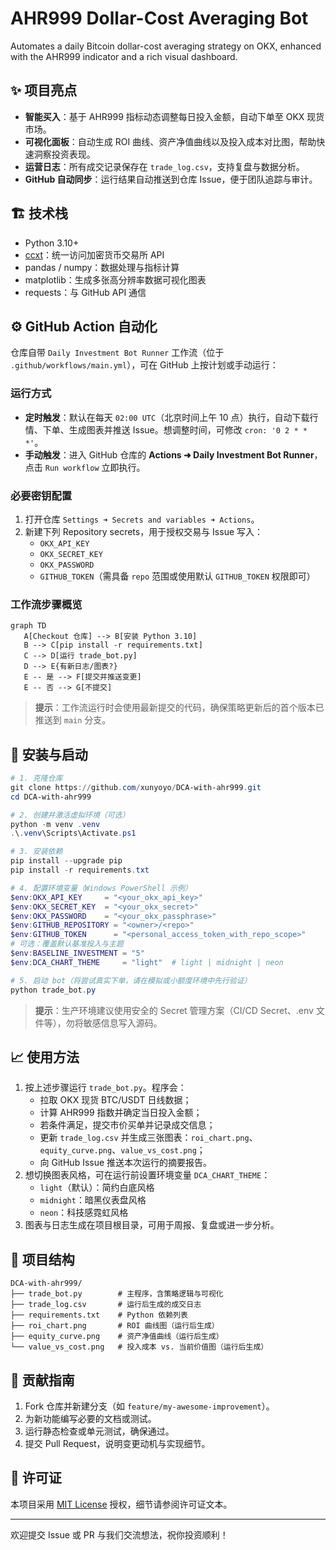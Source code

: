 # AHR999 Dollar-Cost Averaging Bot

Automates a daily Bitcoin dollar-cost averaging strategy on OKX, enhanced with the AHR999 indicator and a rich visual dashboard.

## ✨ 项目亮点
- **智能买入**：基于 AHR999 指标动态调整每日投入金额，自动下单至 OKX 现货市场。
- **可视化面板**：自动生成 ROI 曲线、资产净值曲线以及投入成本对比图，帮助快速洞察投资表现。
- **运营日志**：所有成交记录保存在 `trade_log.csv`，支持复盘与数据分析。
- **GitHub 自动同步**：运行结果自动推送到仓库 Issue，便于团队追踪与审计。

## 🏗️ 技术栈
- Python 3.10+
- [ccxt](https://github.com/ccxt/ccxt)：统一访问加密货币交易所 API
- pandas / numpy：数据处理与指标计算
- matplotlib：生成多张高分辨率数据可视化图表
- requests：与 GitHub API 通信

## ⚙️ GitHub Action 自动化
仓库自带 `Daily Investment Bot Runner` 工作流（位于 `.github/workflows/main.yml`），可在 GitHub 上按计划或手动运行：

### 运行方式
- **定时触发**：默认在每天 `02:00 UTC`（北京时间上午 10 点）执行，自动下载行情、下单、生成图表并推送 Issue。想调整时间，可修改 `cron: '0 2 * * *'`。
- **手动触发**：进入 GitHub 仓库的 **Actions ➜ Daily Investment Bot Runner**，点击 `Run workflow` 立即执行。

### 必要密钥配置
1. 打开仓库 `Settings ➜ Secrets and variables ➜ Actions`。
2. 新建下列 Repository secrets，用于授权交易与 Issue 写入：
   - `OKX_API_KEY`
   - `OKX_SECRET_KEY`
   - `OKX_PASSWORD`
   - `GITHUB_TOKEN`（需具备 `repo` 范围或使用默认 `GITHUB_TOKEN` 权限即可）

### 工作流步骤概览
```mermaid
graph TD
   A[Checkout 仓库] --> B[安装 Python 3.10]
   B --> C[pip install -r requirements.txt]
   C --> D[运行 trade_bot.py]
   D --> E{有新日志/图表?}
   E -- 是 --> F[提交并推送变更]
   E -- 否 --> G[不提交]
```

> **提示**：工作流运行时会使用最新提交的代码，确保策略更新后的首个版本已推送到 `main` 分支。
## 🚀 安装与启动
```powershell
# 1. 克隆仓库
git clone https://github.com/xunyoyo/DCA-with-ahr999.git
cd DCA-with-ahr999

# 2. 创建并激活虚拟环境（可选）
python -m venv .venv
.\.venv\Scripts\Activate.ps1

# 3. 安装依赖
pip install --upgrade pip
pip install -r requirements.txt

# 4. 配置环境变量（Windows PowerShell 示例）
$env:OKX_API_KEY     = "<your_okx_api_key>"
$env:OKX_SECRET_KEY  = "<your_okx_secret>"
$env:OKX_PASSWORD    = "<your_okx_passphrase>"
$env:GITHUB_REPOSITORY = "<owner>/<repo>"
$env:GITHUB_TOKEN      = "<personal_access_token_with_repo_scope>"
# 可选：覆盖默认基准投入与主题
$env:BASELINE_INVESTMENT = "5"
$env:DCA_CHART_THEME     = "light"  # light | midnight | neon

# 5. 启动 bot（将尝试真实下单，请在模拟或小额度环境中先行验证）
python trade_bot.py
```

> **提示**：生产环境建议使用安全的 Secret 管理方案（CI/CD Secret、.env 文件等），勿将敏感信息写入源码。

## 📈 使用方法
1. 按上述步骤运行 `trade_bot.py`。程序会：
   - 拉取 OKX 现货 BTC/USDT 日线数据；
   - 计算 AHR999 指数并确定当日投入金额；
   - 若条件满足，提交市价买单并记录成交信息；
   - 更新 `trade_log.csv` 并生成三张图表：`roi_chart.png`、`equity_curve.png`、`value_vs_cost.png`；
   - 向 GitHub Issue 推送本次运行的摘要报告。
2. 想切换图表风格，可在运行前设置环境变量 `DCA_CHART_THEME`：
   - `light`（默认）：简约白底风格
   - `midnight`：暗黑仪表盘风格
   - `neon`：科技感霓虹风格
3. 图表与日志生成在项目根目录，可用于周报、复盘或进一步分析。

## 📂 项目结构
```
DCA-with-ahr999/
├── trade_bot.py        # 主程序，含策略逻辑与可视化
├── trade_log.csv       # 运行后生成的成交日志
├── requirements.txt    # Python 依赖列表
├── roi_chart.png       # ROI 曲线图（运行后生成）
├── equity_curve.png    # 资产净值曲线（运行后生成）
└── value_vs_cost.png   # 投入成本 vs. 当前价值图（运行后生成）
```

## 🤝 贡献指南
1. Fork 仓库并新建分支（如 `feature/my-awesome-improvement`）。
2. 为新功能编写必要的文档或测试。
3. 运行静态检查或单元测试，确保通过。
4. 提交 Pull Request，说明变更动机与实现细节。

## 📄 许可证
本项目采用 [MIT License](./LICENSE) 授权，细节请参阅许可证文本。

---
欢迎提交 Issue 或 PR 与我们交流想法，祝你投资顺利！
